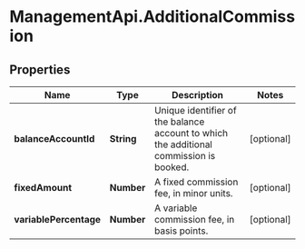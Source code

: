 # ManagementApi.AdditionalCommission

## Properties

Name | Type | Description | Notes
------------ | ------------- | ------------- | -------------
**balanceAccountId** | **String** | Unique identifier of the balance account to which the additional commission is booked. | [optional] 
**fixedAmount** | **Number** | A fixed commission fee, in minor units. | [optional] 
**variablePercentage** | **Number** | A variable commission fee, in basis points. | [optional] 


